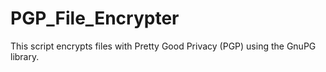 # PGP_File_Encrypter
This script encrypts files with Pretty Good Privacy (PGP) using the GnuPG library.
